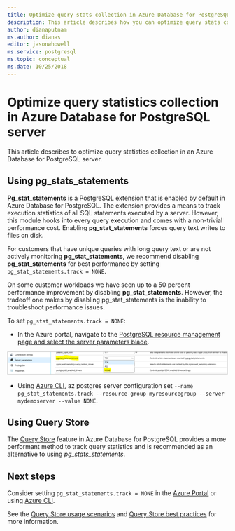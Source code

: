 ```yaml
---
title: Optimize query stats collection in Azure Database for PostgreSQL server query stats collection
description: This article describes how you can optimize query stats collection on an Azure Database for PostgreSQL server.
author: dianaputnam
ms.author: dianas
editor: jasonwhowell
ms.service: postgresql
ms.topic: conceptual
ms.date: 10/25/2018
---
```


# Optimize query statistics collection in Azure Database for PostgreSQL server 
This article describes to optimize query statistics collection in an Azure Database for PostgreSQL server.

## Using pg_stats_statements
**Pg_stat_statements** is a PostgreSQL extension that is enabled by default in Azure Database for PostgreSQL. The extension provides a means to track execution statistics of all SQL statements executed by a server. However, this module hooks into every query execution and comes with a non-trivial performance cost. Enabling **pg_stat_statements** forces query text writes to files on disk.

For customers that have unique queries with long query text or are not actively monitoring **pg_stat_statements**, we recommend disabling **pg_stat_statements** for best performance by setting `pg_stat_statements.track = NONE`.

On some customer workloads we have seen up to a 50 percent performance improvement by disabling **pg_stat_statements**. However, the tradeoff one makes by disabling pg_stat_statements is the inability to troubleshoot performance issues.

To set `pg_stat_statements.track = NONE`:

- In the Azure portal, navigate to the [PostgreSQL resource management page and select the server parameters blade](howto-configure-server-parameters-using-portal.md).

![PostgreSQL server parameter blade](./media/howto-optimize-query-stats-collection/pg_stats_statements_portal.png)

- Using [Azure CLI](howto-configure-server-parameters-using-cli.md), az postgres server configuration set `--name pg_stat_statements.track --resource-group myresourcegroup --server mydemoserver --value NONE`.

## Using Query Store 
The [Query Store](concepts-query-store.md) feature in Azure Database for PostgreSQL provides a more performant method to track query statistics and is recommended as an alternative to using *pg_stats_statements*. 

## Next steps
Consider setting `pg_stat_statements.track = NONE` in the [Azure Portal](howto-configure-server-parameters-using-portal.md) or using [Azure CLI](howto-configure-server-parameters-using-cli.md).

See the [Query Store usage scenarios](concepts-query-store-scenarios.md) and [Query Store best practices](concepts-query-store-best-practices.md) for more information. 
